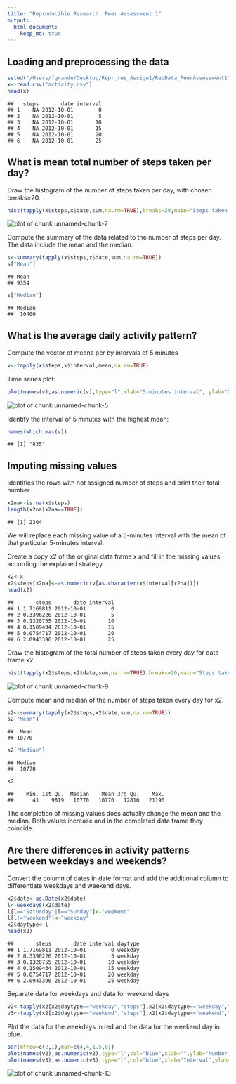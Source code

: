 ```yaml
---
title: "Reproducible Research: Peer Assessment 1"
output: 
  html_document:
    keep_md: true
---
```



## Loading and preprocessing the data


```r
setwd("/Users/fgrande/Desktop/Repr_res_Assign1/RepData_PeerAssessment1")
x<-read.csv("activity.csv")
head(x)
```

```
##   steps       date interval
## 1    NA 2012-10-01        0
## 2    NA 2012-10-01        5
## 3    NA 2012-10-01       10
## 4    NA 2012-10-01       15
## 5    NA 2012-10-01       20
## 6    NA 2012-10-01       25
```

## What is mean total number of steps taken per day?
Draw the histogram of the number of steps taken per day, with chosen breaks=20.


```r
hist(tapply(x$steps,x$date,sum,na.rm=TRUE),breaks=20,main="Steps taken every day",xlab="Number of steps in a day",ylab="Frequency")
```

![plot of chunk unnamed-chunk-2](figure/unnamed-chunk-2-1.png) 

Compute the summary of the data related to the number of steps per day. The data include the mean and the median.


```r
s<-summary(tapply(x$steps,x$date,sum,na.rm=TRUE))
s["Mean"]
```

```
## Mean 
## 9354
```

```r
s["Median"]
```

```
## Median 
##  10400
```
## What is the average daily activity pattern?
Compute the vector of means per by intervals of 5 minutes

```r
v<-tapply(x$steps,x$interval,mean,na.rm=TRUE)
```
Time series plot:

```r
plot(names(v),as.numeric(v),type="l",xlab="5-minutes interval", ylab="Number of steps")
```

![plot of chunk unnamed-chunk-5](figure/unnamed-chunk-5-1.png) 

Identify the interval of 5 minutes with the highest mean:


```r
names(which.max(v))
```

```
## [1] "835"
```

## Imputing missing values
Identifies the rows with not assigned number of steps and print their total number


```r
x2na<-is.na(x$steps)
length(x2na[x2na==TRUE])
```

```
## [1] 2304
```
We will replace each missing value of a 5-minutes interval with the mean of that particular 5-minutes interval.

Create a copy x2 of the original data frame x and fill in the missing values according the explained strategy.


```r
x2<-x
x2$steps[x2na]<-as.numeric(v[as.character(x$interval[x2na])])
head(x2)
```

```
##       steps       date interval
## 1 1.7169811 2012-10-01        0
## 2 0.3396226 2012-10-01        5
## 3 0.1320755 2012-10-01       10
## 4 0.1509434 2012-10-01       15
## 5 0.0754717 2012-10-01       20
## 6 2.0943396 2012-10-01       25
```

Draw the histogram of the total number of steps taken every day for data frame x2


```r
hist(tapply(x2$steps,x2$date,sum,na.rm=TRUE),breaks=20,main="Steps taken per day, with missing values completion",xlab="Number of steps",ylab="Frequency")
```

![plot of chunk unnamed-chunk-9](figure/unnamed-chunk-9-1.png) 

Compute mean and median of the number of steps taken every day for x2.


```r
s2<-summary(tapply(x2$steps,x2$date,sum,na.rm=TRUE))
s2["Mean"]
```

```
##  Mean 
## 10770
```

```r
s2["Median"]
```

```
## Median 
##  10770
```

```r
s2
```

```
##    Min. 1st Qu.  Median    Mean 3rd Qu.    Max. 
##      41    9819   10770   10770   12810   21190
```
The completion of missing values does actually change the mean and the median. Both values increase and in the completed data frame they coincide.


## Are there differences in activity patterns between weekdays and weekends?
Convert the column of dates in date format and add the additional column to differentiate weekdays and weekend days.


```r
x2$date<-as.Date(x2$date)
l<-weekdays(x2$date)
l[l=="Saturday"|l=="Sunday"]<-"weekend"
l[l!="weekend"]<-"weekday"
x2$daytype<-l
head(x2)
```

```
##       steps       date interval daytype
## 1 1.7169811 2012-10-01        0 weekday
## 2 0.3396226 2012-10-01        5 weekday
## 3 0.1320755 2012-10-01       10 weekday
## 4 0.1509434 2012-10-01       15 weekday
## 5 0.0754717 2012-10-01       20 weekday
## 6 2.0943396 2012-10-01       25 weekday
```

Separate data for weekdays and data for weekend days


```r
v2<-tapply(x2[x2$daytype=="weekday","steps"],x2[x2$daytype=="weekday","interval"],mean,na.rm=TRUE)
v3<-tapply(x2[x2$daytype=="weekend","steps"],x2[x2$daytype=="weekend","interval"],mean)
```

Plot the data for the weekdays in red and the data for the weekend day in blue.


```r
par(mfrow=c(2,1),mar=c(4,4,1.5,0))
plot(names(v2),as.numeric(v2),type="l",col="blue",xlab="",ylab="Number of steps",main="weekdays")
plot(names(v3),as.numeric(v3),type="l",col="blue",xlab="Interval",ylab="Number of steps",main="weekend")
```

![plot of chunk unnamed-chunk-13](figure/unnamed-chunk-13-1.png) 
